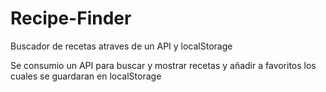 # Recipe-Finder
Buscador de recetas atraves de un API y localStorage

Se consumio un API para buscar y mostrar recetas y añadir a favoritos los cuales se guardaran en localStorage
